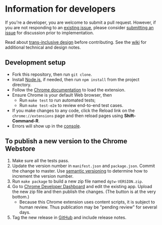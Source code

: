 # Information for developers

If you're a developer, you are welcome to submit a pull request. However, if you are not responding to an [existing issue](https://github.com/ProfJanetDavis/degender-the-web/issues), please consider [submitting an issue](https://github.com/ProfJanetDavis/degender-the-web/issues/new) for discussion prior to implementation.

Read about [trans-inclusive design](https://alistapart.com/article/trans-inclusive-design) before contributing.
See the [wiki](https://github.com/ProfJanetDavis/degender-the-web/wiki) for additional technical and design notes.

## Development setup

-   Fork this repository, then run `git clone`.
-   Install [Node.js](https://nodejs.org/en/download/), if needed, then run `npm install` from the project directory.
-   Follow the [Chrome documentation](https://developer.chrome.com/extensions/getstarted#unpacked) to load the extension.
-   Ensure Chrome is your default Web browser, then
    - Run `make test` to run automated tests;
    - Run `make test-e2e` to review end-to-end test cases.
-   If you make changes to any code, click the Reload link on the `chrome://extensions` page and then reload pages using **Shift-Command-R**.
-   Errors will show up in the [console](https://developers.google.com/web/tools/chrome-devtools/console/).

## To publish a new version to the Chrome Webstore

1. Make sure all the tests pass.
1. Update the version number in `manifest.json` and `package.json`. Commit the change to master.
   Use [semantic versioning](http://semver.org/) to determine how to increment the version number.
1. Run `make package` to build a new zip file named `dgtw-VERSION.zip`.
1. Go to [Chrome Developer Dashboard](https://chrome.google.com/webstore/developer/dashboard) and edit the existing app. Upload the new zip file and then publish the changes. (The button is at the very bottom.)
    - Because this Chrome extension uses content scripts, it is subject to human review. Thus publication may be "pending review" for several days.
1. Tag the new release in [GitHub](https://github.com/glam-lab/degender-the-web/releases) and include release notes.
